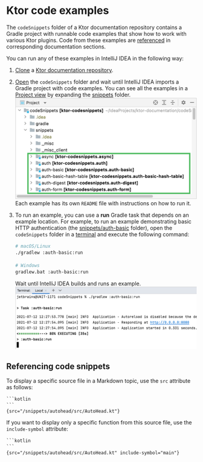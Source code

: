 # Ktor code examples

The `codeSnippets` folder of a Ktor documentation repository contains a Gradle project with runnable code examples that show how to work with various Ktor plugins. Code from these examples are [referenced](#referencing-code-snippets) in corresponding documentation sections. 

You can run any of these examples in IntelliJ IDEA in the following way:
1. [Clone](https://www.jetbrains.com/help/idea/manage-projects-hosted-on-github.html#clone-from-GitHub) a [Ktor documentation repository](https://github.com/ktorio/ktor-documentation).
2. [Open](https://www.jetbrains.com/help/idea/import-project-or-module-wizard.html) the `codeSnippets` folder and wait until IntelliJ IDEA imports a Gradle project with code examples. You can see all the examples in a [Project view](https://www.jetbrains.com/help/idea/project-tool-window.html) by expanding the [snippets](snippets) folder. 
   ![Code snippets](../images/code-snippets-project-view.png)
   Each example has its own `README` file with instructions on how to run it.
3. To run an example, you can use a **run** Gradle task that depends on an example location. For example, to run an example demonstrating basic HTTP authentication (the [snippets/auth-basic](snippets/auth-basic) folder), open the `codeSnippets` folder in a [terminal](https://www.jetbrains.com/help/idea/terminal-emulator.html) and execute the following command:

   ```bash
   # macOS/Linux
   ./gradlew :auth-basic:run
   
   # Windows
   gradlew.bat :auth-basic:run
   ```

   Wait until IntelliJ IDEA builds and runs an example.
   ![Run example in a terminal](../images/code-snippets-terminal-run.png)
   
   

## Referencing code snippets
To display a specific source file in a Markdown topic, use the `src` attribute as follows:
````
```kotlin
```
{src="/snippets/autohead/src/AutoHead.kt"}
````
If you want to display only a specific function from this source file, use the `include-symbol` attribute:
````
```kotlin
```
{src="/snippets/autohead/src/AutoHead.kt" include-symbol="main"}
````